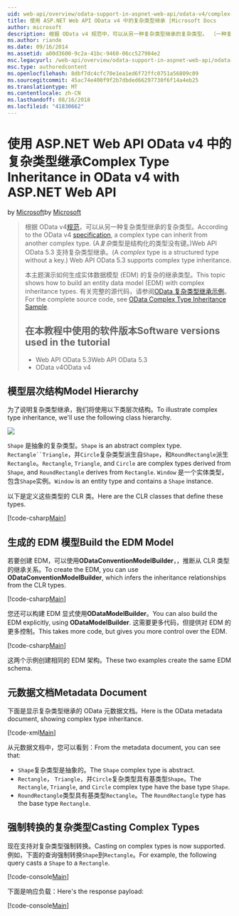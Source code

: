 ```yaml
---
uid: web-api/overview/odata-support-in-aspnet-web-api/odata-v4/complex-type-inheritance-in-odata-v4
title: 使用 ASP.NET Web API OData v4 中的复杂类型继承 |Microsoft Docs
author: microsoft
description: 根据 OData v4 规范中，可以从另一种复杂类型继承的复杂类型。 （一种复杂类型是结构化的类型没有键。）Web API...
ms.author: riande
ms.date: 09/16/2014
ms.assetid: a00d3600-9c2a-41bc-9460-06cc527904e2
msc.legacyurl: /web-api/overview/odata-support-in-aspnet-web-api/odata-v4/complex-type-inheritance-in-odata-v4
msc.type: authoredcontent
ms.openlocfilehash: 8dbf7dc4cfc70e1ea1ed6f72ffc0751a56809c09
ms.sourcegitcommit: 45ac74e400f9f2b7dbded66297730f6f14a4eb25
ms.translationtype: MT
ms.contentlocale: zh-CN
ms.lasthandoff: 08/16/2018
ms.locfileid: "41830662"
---
```

<a name="complex-type-inheritance-in-odata-v4-with-aspnet-web-api"></a><span data-ttu-id="00a45-104">使用 ASP.NET Web API OData v4 中的复杂类型继承</span><span class="sxs-lookup"><span data-stu-id="00a45-104">Complex Type Inheritance in OData v4 with ASP.NET Web API</span></span>
====================
<span data-ttu-id="00a45-105">by [Microsoft](https://github.com/microsoft)</span><span class="sxs-lookup"><span data-stu-id="00a45-105">by [Microsoft](https://github.com/microsoft)</span></span>

> <span data-ttu-id="00a45-106">根据 OData v4[规范](http://www.odata.org/documentation/odata-version-4-0/)，可以从另一种复杂类型继承的复杂类型。</span><span class="sxs-lookup"><span data-stu-id="00a45-106">According to the OData v4 [specification](http://www.odata.org/documentation/odata-version-4-0/), a complex type can inherit from another complex type.</span></span> <span data-ttu-id="00a45-107">(A*复杂*类型是结构化的类型没有键。)Web API OData 5.3 支持复杂类型继承。</span><span class="sxs-lookup"><span data-stu-id="00a45-107">(A *complex* type is a structured type without a key.) Web API OData 5.3 supports complex type inheritance.</span></span>
> 
> <span data-ttu-id="00a45-108">本主题演示如何生成实体数据模型 (EDM) 的复杂的继承类型。</span><span class="sxs-lookup"><span data-stu-id="00a45-108">This topic shows how to build an entity data model (EDM) with complex inheritance types.</span></span> <span data-ttu-id="00a45-109">有关完整的源代码，请参阅[OData 复杂类型继承示例](http://aspnet.codeplex.com/sourcecontrol/latest#Samples/WebApi/OData/v4/ODataComplexTypeInheritanceSample/ReadMe.txt)。</span><span class="sxs-lookup"><span data-stu-id="00a45-109">For the complete source code, see [OData Complex Type Inheritance Sample](http://aspnet.codeplex.com/sourcecontrol/latest#Samples/WebApi/OData/v4/ODataComplexTypeInheritanceSample/ReadMe.txt).</span></span>
> 
> ## <a name="software-versions-used-in-the-tutorial"></a><span data-ttu-id="00a45-110">在本教程中使用的软件版本</span><span class="sxs-lookup"><span data-stu-id="00a45-110">Software versions used in the tutorial</span></span>
> 
> 
> - <span data-ttu-id="00a45-111">Web API OData 5.3</span><span class="sxs-lookup"><span data-stu-id="00a45-111">Web API OData 5.3</span></span>
> - <span data-ttu-id="00a45-112">OData v4</span><span class="sxs-lookup"><span data-stu-id="00a45-112">OData v4</span></span>


## <a name="model-hierarchy"></a><span data-ttu-id="00a45-113">模型层次结构</span><span class="sxs-lookup"><span data-stu-id="00a45-113">Model Hierarchy</span></span>

<span data-ttu-id="00a45-114">为了说明复杂类型继承，我们将使用以下类层次结构。</span><span class="sxs-lookup"><span data-stu-id="00a45-114">To illustrate complex type inheritance, we'll use the following class hierarchy.</span></span>

![](complex-type-inheritance-in-odata-v4/_static/image1.png)

<span data-ttu-id="00a45-115">`Shape` 是抽象的复杂类型。</span><span class="sxs-lookup"><span data-stu-id="00a45-115">`Shape` is an abstract complex type.</span></span> <span data-ttu-id="00a45-116">`Rectangle``Triangle`，并`Circle`复杂类型派生自`Shape`，和`RoundRectangle`派生`Rectangle`。</span><span class="sxs-lookup"><span data-stu-id="00a45-116">`Rectangle`, `Triangle`, and `Circle` are complex types derived from `Shape`, and `RoundRectangle` derives from `Rectangle`.</span></span> <span data-ttu-id="00a45-117">`Window` 是一个实体类型，包含`Shape`实例。</span><span class="sxs-lookup"><span data-stu-id="00a45-117">`Window` is an entity type and contains a `Shape` instance.</span></span>

<span data-ttu-id="00a45-118">以下是定义这些类型的 CLR 类。</span><span class="sxs-lookup"><span data-stu-id="00a45-118">Here are the CLR classes that define these types.</span></span>

[!code-csharp[Main](complex-type-inheritance-in-odata-v4/samples/sample1.cs)]

## <a name="build-the-edm-model"></a><span data-ttu-id="00a45-119">生成的 EDM 模型</span><span class="sxs-lookup"><span data-stu-id="00a45-119">Build the EDM Model</span></span>

<span data-ttu-id="00a45-120">若要创建 EDM，可以使用**ODataConventionModelBuilder**，，推断从 CLR 类型的继承关系。</span><span class="sxs-lookup"><span data-stu-id="00a45-120">To create the EDM, you can use **ODataConventionModelBuilder**, which infers the inheritance relationships from the CLR types.</span></span>

[!code-csharp[Main](complex-type-inheritance-in-odata-v4/samples/sample2.cs)]

<span data-ttu-id="00a45-121">您还可以构建 EDM 显式使用**ODataModelBuilder**。</span><span class="sxs-lookup"><span data-stu-id="00a45-121">You can also build the EDM explicitly, using **ODataModelBuilder**.</span></span> <span data-ttu-id="00a45-122">这需要更多代码，但提供对 EDM 的更多控制。</span><span class="sxs-lookup"><span data-stu-id="00a45-122">This takes more code, but gives you more control over the EDM.</span></span>

[!code-csharp[Main](complex-type-inheritance-in-odata-v4/samples/sample3.cs)]

<span data-ttu-id="00a45-123">这两个示例创建相同的 EDM 架构。</span><span class="sxs-lookup"><span data-stu-id="00a45-123">These two examples create the same EDM schema.</span></span>

## <a name="metadata-document"></a><span data-ttu-id="00a45-124">元数据文档</span><span class="sxs-lookup"><span data-stu-id="00a45-124">Metadata Document</span></span>

<span data-ttu-id="00a45-125">下面是显示复杂类型继承的 OData 元数据文档。</span><span class="sxs-lookup"><span data-stu-id="00a45-125">Here is the OData metadata document, showing complex type inheritance.</span></span>

[!code-xml[Main](complex-type-inheritance-in-odata-v4/samples/sample4.xml?highlight=13,17,25,30)]

<span data-ttu-id="00a45-126">从元数据文档中，您可以看到：</span><span class="sxs-lookup"><span data-stu-id="00a45-126">From the metadata document, you can see that:</span></span>

- <span data-ttu-id="00a45-127">`Shape`复杂类型是抽象的。</span><span class="sxs-lookup"><span data-stu-id="00a45-127">The `Shape` complex type is abstract.</span></span>
- <span data-ttu-id="00a45-128">`Rectangle`， `Triangle`，并`Circle`复杂类型具有基类型`Shape`。</span><span class="sxs-lookup"><span data-stu-id="00a45-128">The `Rectangle`, `Triangle`, and `Circle` complex type have the base type `Shape`.</span></span>
- <span data-ttu-id="00a45-129">`RoundRectangle`类型具有基类型`Rectangle`。</span><span class="sxs-lookup"><span data-stu-id="00a45-129">The `RoundRectangle` type has the base type `Rectangle`.</span></span>

## <a name="casting-complex-types"></a><span data-ttu-id="00a45-130">强制转换的复杂类型</span><span class="sxs-lookup"><span data-stu-id="00a45-130">Casting Complex Types</span></span>

<span data-ttu-id="00a45-131">现在支持对复杂类型强制转换。</span><span class="sxs-lookup"><span data-stu-id="00a45-131">Casting on complex types is now supported.</span></span> <span data-ttu-id="00a45-132">例如，下面的查询强制转换`Shape`到`Rectangle`。</span><span class="sxs-lookup"><span data-stu-id="00a45-132">For example, the following query casts a `Shape` to a `Rectangle`.</span></span>

[!code-console[Main](complex-type-inheritance-in-odata-v4/samples/sample5.cmd)]

<span data-ttu-id="00a45-133">下面是响应负载：</span><span class="sxs-lookup"><span data-stu-id="00a45-133">Here's the response payload:</span></span>

[!code-console[Main](complex-type-inheritance-in-odata-v4/samples/sample6.cmd)]
